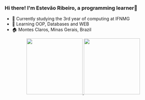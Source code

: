 ### Hi there! I'm Estevão Ribeiro, a programming learner👋

- 🔭 Currently studying the 3rd year of computing at IFNMG
- 🌱 Learning OOP, Databases and WEB
- 🏠 Montes Claros, Minas Gerais, Brazil

<div align="center">
  <a href="https://github.com/estevaorib">
  <img height="180em" src="https://github-readme-stats.vercel.app/api?username=estevaorib&show_icons=true&theme=tokyonight&include_all_commits=true&count_private=true"/>
  <img height="180em" src="https://github-readme-stats.vercel.app/api/top-langs/?username=estevaorib&layout=compact&langs_count=7&theme=tokyonight"/>
</div>
